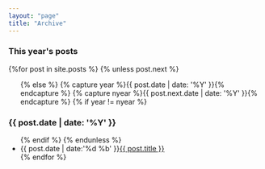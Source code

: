 ```yaml
---
layout: "page"
title: "Archive"
---
```


<section id="archive">
  <h3>This year's posts</h3>
  {%for post in site.posts %}
    {% unless post.next %}
      <ul class="this">
    {% else %}
      {% capture year %}{{ post.date | date: '%Y' }}{% endcapture %}
      {% capture nyear %}{{ post.next.date | date: '%Y' }}{% endcapture %}
      {% if year != nyear %}
        </ul>
        <h3>{{ post.date | date: '%Y' }}</h3>
        <ul class="past">
      {% endif %}
    {% endunless %}
      <li><time>{{ post.date | date:'%d %b' }}</time><a href="{{ post.url }}">{{ post.title }}</a></li>
  {% endfor %}
  </ul>
</section>
